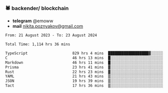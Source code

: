 ### 🕷 backender/ blockchain
- **telegram** @emoww
- **mail** nikita.poznyakov@gmail.com

<!--START_SECTION:waka-->

```txt
From: 21 August 2023 - To: 23 August 2024

Total Time: 1,114 hrs 36 mins

TypeScript                    829 hrs 4 mins  ██████████████████▓░░░░░░   74.33 %
C                             46 hrs 13 mins  █░░░░░░░░░░░░░░░░░░░░░░░░   04.14 %
Markdown                      46 hrs 11 mins  █░░░░░░░░░░░░░░░░░░░░░░░░   04.14 %
Prisma                        23 hrs 41 mins  ▓░░░░░░░░░░░░░░░░░░░░░░░░   02.12 %
Rust                          22 hrs 23 mins  ▓░░░░░░░░░░░░░░░░░░░░░░░░   02.01 %
YAML                          21 hrs 43 mins  ▒░░░░░░░░░░░░░░░░░░░░░░░░   01.95 %
JSON                          19 hrs 39 mins  ▒░░░░░░░░░░░░░░░░░░░░░░░░   01.76 %
Tact                          17 hrs 36 mins  ▒░░░░░░░░░░░░░░░░░░░░░░░░   01.58 %
```

<!--END_SECTION:waka-->




